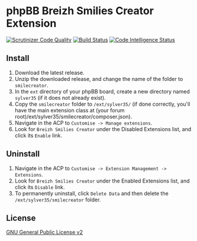 # phpBB Breizh Smilies Creator Extension

[![Scrutinizer Code Quality](https://scrutinizer-ci.com/g/Sylver35/smilecreator/badges/quality-score.png?b=master)](https://scrutinizer-ci.com/g/Sylver35/smilecreator/?branch=master)
[![Build Status](https://scrutinizer-ci.com/g/Sylver35/smilecreator/badges/build.png?b=master)](https://scrutinizer-ci.com/g/Sylver35/smilecreator/build-status/master)
[![Code Intelligence Status](https://scrutinizer-ci.com/g/Sylver35/smilecreator/badges/code-intelligence.svg?b=master)](https://scrutinizer-ci.com/code-intelligence)

## Install

1. Download the latest release.
2. Unzip the downloaded release, and change the name of the folder to `smilecreator`.
3. In the `ext` directory of your phpBB board, create a new directory named `sylver35` (if it does not already exist).
4. Copy the `smilecreator` folder to `/ext/sylver35/` (if done correctly, you'll have the main extension class at (your forum root)/ext/sylver35/smilecreator/composer.json).
5. Navigate in the ACP to `Customise -> Manage extensions`.
6. Look for `Breizh Smilies Creator` under the Disabled Extensions list, and click its `Enable` link.

## Uninstall

1. Navigate in the ACP to `Customise -> Extension Management -> Extensions`.
2. Look for `Breizh Smilies Creator` under the Enabled Extensions list, and click its `Disable` link.
3. To permanently uninstall, click `Delete Data` and then delete the `/ext/sylver35/smilecreator` folder.

## License

[GNU General Public License v2](http://opensource.org/licenses/GPL-2.0)
